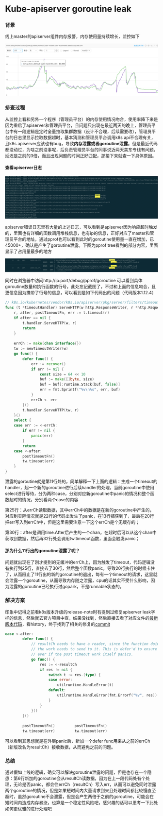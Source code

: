 # Kube-apiserver goroutine leak


### 背景

线上master的apiserver组件内存报警，内存使用量持续增长，监控如下

![image-20191206172723141](apiserver_leak1.png)

### 排查过程

从监控上看和另外一个程序（管理员平台）的内存使用情况吻合，使用率降下来是因为重启了apiserver和管理员平台，且问题只出现在最近两天的晚上，管理员平台中有一段逻辑是定时全量拉取集群数据（设计不合理，后续需要改），管理员平台的日志里显示拉取数据超时，基本猜测和管理员平台调用k8s api不合理有关，且k8s apiserver应该也有bug，导致**内存泄露或者goroutine泄露**。但是最近代码都没动过，为啥之前没事呢，后负责管理员平台的同事说近两天美东专线有问题，延迟是之前的3倍，而且出现问题的时间正好匹配，那接下来就查一下具体原因。

#### 查看apiserver日志

![image-20191206174238842](apiserver_leak3.png)

apiserver错误日志里有大量的上述日志，可以看到是apiserver因为响应超时触发的，里面也有详细的函数调用堆栈信息，也有ip的信息，正好对应了master和管理员平台的地址，通过pprof也可以看到此时的goroutine使用量一直在增加，已45000+，确认是产生了goroutine泄露。下图为pprof tree看到的部分内容，里面显示了占用量最多的地方

![image-20191206174908925](apiserver_leak4.png)

同时在浏览器中访问http://ip:port/debug/pprof/goroutine 可以看到具体goroutine数量和执行函数的行号，此处忘记截图了，不过和上面的信息吻合，且更信息因为携带了行号的信息，可以看到是如下代码出的问题（代码版本1.12.4）

```go
// k8s.io/kubernetes/vendor/k8s.io/apiserver/pkg/server/filters/timeout.go
func (t *timeoutHandler) ServeHTTP(w http.ResponseWriter, r *http.Request) {
	r, after, postTimeoutFn, err := t.timeout(r)
	if after == nil {
		t.handler.ServeHTTP(w, r)
		return
	}

	errCh := make(chan interface{})
	tw := newTimeoutWriter(w)
	go func() {
		defer func() {
			err := recover()
			if err != nil {
				const size = 64 << 10
				buf := make([]byte, size)
				buf = buf[:runtime.Stack(buf, false)]
				err = fmt.Sprintf("%v\n%s", err, buf)
			}
			errCh <- err
		}()
		t.handler.ServeHTTP(tw, r)
	}()
	select {
	case err := <-errCh:
		if err != nil {
			panic(err)
		}
		return
	case <-after:
		postTimeoutFn()
		tw.timeout(err)
	}
}
```

泄露的goroutine就是第11行处的，简单解释一下上面的逻辑：生成一个timeout的handler，起一个新的goroutine进行后续handler的处理，当前goroutine中使用select进行等待，分为两种case，分别对应新goroutine中panic的情况和整个函数超时的情况，分别看两个case的内容

第25行：从errCh读取数据，其中errCh中的数据是在新的goroutine中产生的，对应到实际情况就是22行的代码出发生了panic，在13行捕获到了，最后在20行把err写入到errCh中，但是这里需要注意一下这个errCh是个无缓存的；

第30行：after是调用time.After后产生的一个chan，在超时后可以从这个chan中获取到数据，然后再32行处会调用tw.timeout函数，里面会触发panic；

#### 那为什么11行出的goroutine泄露了呢？

问题就出现在了刚才提到的无缓冲的errCh上，因为触发了timeout，代码逻辑没有执行到25行，直接去了30行，然后整个函数panic，导致20行执行的时候卡住了，从而阻止了11行出的新的goroutine的退出，每有一个timeout的请求，这里就会泄露一个goroutine，从而导致内存随之泄露，cpu的话其实不受什么影响，因为泄露的goroutine已经执行过gopark，不是runnable状态的。

### 解决方案

印象中记得之前看k8s版本升级的release-note时有提到过修复apiserver leak字样的信息，然后就去官方项目中查，结果没找到，然后直接去看了对应文件的[最新版本代码](https://github.com/kubernetes/kubernetes/blob/master/staging/src/k8s.io/apiserver/pkg/server/filters/timeout.go)，看history，终于找到了相关的修复的[commit](https://github.com/kubernetes/kubernetes/commit/a4ae7b9081f3ddedd0d588688215ddbe26274f75#diff-4271e9acdab54fd07404a569fdd5011f)

```go
case <-after:
		defer func() {
			// resultCh needs to have a reader, since the function doing
			// the work needs to send to it. This is defer'd to ensure it runs
			// ever if the post timeout work itself panics.
			go func() {
				res := <-resultCh
				if res != nil {
					switch t := res.(type) {
					case error:
						utilruntime.HandleError(t)
					default:
						utilruntime.HandleError(fmt.Errorf("%v", res))
					}
				}
			}()
		}()

		postTimeoutFn()			postTimeoutFn()
		tw.timeout(err)			tw.timeout(err)
```

可以看到其思想就是在外层panic后，新加一个defer func用来从之前的errCh（新版改名为resultCh）接收数据，从而避免之前的问题。

### 总结

通过假如上线的逻辑，确实可以解决goroutine泄露的问题，但是也存在一个隐患：第6行新加的goroutine会从resultCh读数据，因为在上一段代码处有个处理，无论是否panic，都会往errCh（resultCh）写入err，从而可以避免同时泄露两个goroutine的情况，但是如果短时间内大量请求到来且处理时间都比较慢直至超时，虽然goroutine不会泄露，但是会产生两倍于之前的goroutine，可能会在短时间内造成内存暴涨，也算是一个稳定性风险吧，感兴趣的话可以思考一下此处如何更优雅的进行处理吧
